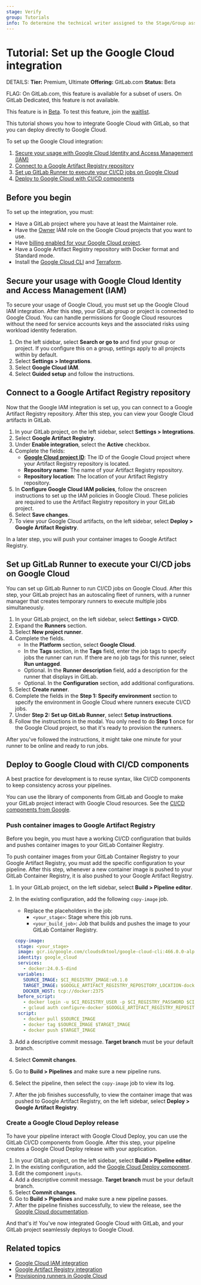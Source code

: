 ```yaml
---
stage: Verify
group: Tutorials
info: To determine the technical writer assigned to the Stage/Group associated with this page, see https://handbook.gitlab.com/handbook/product/ux/technical-writing/#assignments
---
```


# Tutorial: Set up the Google Cloud integration

DETAILS:
**Tier:** Premium, Ultimate
**Offering:** GitLab.com
**Status:** Beta

FLAG:
On GitLab.com, this feature is available for a subset of users.
On GitLab Dedicated, this feature is not available.

This feature is in [Beta](../../policy/experiment-beta-support.md).
To test this feature, join the [waitlist](https://forms.gle/XdxdTxC7DXj4NSaz9).

This tutorial shows you how to integrate Google Cloud with GitLab,
so that you can deploy directly to Google Cloud.

To set up the Google Cloud integration:

1. [Secure your usage with Google Cloud Identity and Access Management (IAM)](#secure-your-usage-with-google-cloud-identity-and-access-management-iam)
1. [Connect to a Google Artifact Registry repository](#connect-to-a-google-artifact-registry-repository)
1. [Set up GitLab Runner to execute your CI/CD jobs on Google Cloud](#set-up-gitlab-runner-to-execute-your-cicd-jobs-on-google-cloud)
1. [Deploy to Google Cloud with CI/CD components](#deploy-to-google-cloud-with-cicd-components)

## Before you begin

To set up the integration, you must:

- Have a GitLab project where you have at least the Maintainer role.
- Have the [Owner](https://cloud.google.com/iam/docs/understanding-roles#owner) IAM role on the
   Google Cloud projects that you want to use.
- Have [billing enabled for your Google Cloud project](https://cloud.google.com/billing/docs/how-to/verify-billing-enabled#confirm_billing_is_enabled_on_a_project).
- Have a Google Artifact Registry repository with Docker format and Standard mode.
- Install the [Google Cloud CLI](https://cloud.google.com/sdk/docs/install)
   and [Terraform](https://developer.hashicorp.com/terraform/install).

## Secure your usage with Google Cloud Identity and Access Management (IAM)

To secure your usage of Google Cloud, you must set up the Google Cloud IAM integration.
After this step, your GitLab group or project is connected to Google Cloud. You can handle permissions for
Google Cloud resources without the need for service accounts keys and the associated risks using workload identity federation.

1. On the left sidebar, select **Search or go to** and find your group or project. If you configure this on a group, settings apply to all projects within by default.
1. Select **Settings > Integrations**.
1. Select **Google Cloud IAM**.
1. Select **Guided setup** and follow the instructions.

## Connect to a Google Artifact Registry repository

Now that the Google IAM integration is set up, you can connect to a Google Artifact Registry repository.
After this step, you can view your Google Cloud artifacts in GitLab.

1. In your GitLab project, on the left sidebar, select **Settings > Integrations**.
1. Select **Google Artifact Registry**.
1. Under **Enable integration**, select the **Active** checkbox.
1. Complete the fields:
   - **[Google Cloud project ID](https://cloud.google.com/resource-manager/docs/creating-managing-projects#identifying_projects)**:
   The ID of the Google Cloud project where your Artifact Registry repository is located.
   - **Repository name**: The name of your Artifact Registry repository.
   - **Repository location**: The location of your Artifact Registry repository.
1. In **Configure Google Cloud IAM policies**, follow the onscreen instructions
   to set up the IAM policies in Google Cloud. These policies are required to use the
   Artifact Registry repository in your GitLab project.
1. Select **Save changes**.
1. To view your Google Cloud artifacts, on the left sidebar,
   select **Deploy > Google Artifact Registry**.

In a later step, you will push your container images to Google Artifact Registry.

## Set up GitLab Runner to execute your CI/CD jobs on Google Cloud

You can set up GitLab Runner to run CI/CD jobs on Google Cloud.
After this step, your GitLab project has an autoscaling fleet of runners, with
a runner manager that creates temporary runners to execute multiple jobs simultaneously.

1. In your GitLab project, on the left sidebar, select **Settings > CI/CD**.
1. Expand the **Runners** section.
1. Select **New project runner**.
1. Complete the fields.
   - In the **Platform** section, select **Google Cloud**.
   - In the **Tags** section, in the **Tags** field, enter the job tags to specify jobs the runner can run.
      If there are no job tags for this runner, select **Run untagged**.
   - Optional. In the **Runner description** field, add a description for the runner
      that displays in GitLab.
   - Optional. In the **Configuration** section, add additional configurations.
1. Select **Create runner**.
1. Complete the fields in the **Step 1: Specify environment** section to specify the environment in
   Google Cloud where runners execute CI/CD jobs.
1. Under **Step 2: Set up GitLab Runner**, select **Setup instructions**.
1. Follow the instructions in the modal. You only need to do **Step 1** once for the Google Cloud project, so that it's ready to provision the runners.

After you've followed the instructions, it might take one minute for your runner to be online and ready to run jobs.

## Deploy to Google Cloud with CI/CD components

A best practice for development is to reuse syntax, like CI/CD components to keep consistency across your pipelines.

You can use the library of components from GitLab and Google to make your GitLab project
interact with Google Cloud resources.
See the [CI/CD components from Google](https://gitlab.com/google-gitlab-components).

### Push container images to Google Artifact Registry

Before you begin, you must have a working CI/CD configuration that builds and pushes container
images to your GitLab Container Registry.

To push container images from your GitLab Container Registry to your Google Artifact Registry,
you must add the specific configuration to your pipeline.
After this step, whenever a new container image is pushed to your GitLab Container Registry,
it is also pushed to your Google Artifact Registry.

1. In your GitLab project, on the left sidebar, select **Build > Pipeline editor**.
1. In the existing configuration, add the following `copy-image` job.
   - Replace the placeholders in the job:
      - `<your_stage>`: Stage where this job runs.
      - `<your_build_job>`: Job that builds and pushes the image to your GitLab Container Registry.

   ```yaml
   copy-image:
    stage: <your_stage>
    image: gcr.io/google.com/cloudsdktool/google-cloud-cli:466.0.0-alpine
    identity: google_cloud
    services:
      - docker:24.0.5-dind
    variables:
      SOURCE_IMAGE: $CI_REGISTRY_IMAGE:v0.1.0
      TARGET_IMAGE: $GOOGLE_ARTIFACT_REGISTRY_REPOSITORY_LOCATION-docker.pkg.dev/$GOOGLE_ARTIFACT_REGISTRY_PROJECT_ID/$GOOGLE_ARTIFACT_REGISTRY_REPOSITORY_NAME/app:v0.1.0
      DOCKER_HOST: tcp://docker:2375
    before_script:
      - docker login -u $CI_REGISTRY_USER -p $CI_REGISTRY_PASSWORD $CI_REGISTRY
      - gcloud auth configure-docker $GOOGLE_ARTIFACT_REGISTRY_REPOSITORY_LOCATION-docker.pkg.dev
    script:
      - docker pull $SOURCE_IMAGE
      - docker tag $SOURCE_IMAGE $TARGET_IMAGE
      - docker push $TARGET_IMAGE
   ```

1. Add a descriptive commit message. **Target branch** must be your default branch.
1. Select **Commit changes**.
1. Go to **Build > Pipelines** and make sure a new pipeline runs.
1. Select the pipeline, then select the `copy-image` job to view its log.
1. After the job finishes successfully, to view the container image that was pushed to Google Artifact Registry,
   on the left sidebar, select **Deploy > Google Artifact Registry**.

### Create a Google Cloud Deploy release

To have your pipeline interact with Google Cloud Deploy, you can use the GitLab CI/CD components from Google.
After this step, your pipeline creates a Google Cloud Deploy release with your application.

1. In your GitLab project, on the left sidebar, select **Build > Pipeline editor**.
1. In the existing configuration, add the [Google Cloud Deploy component](https://gitlab.com/google-gitlab-components/cloud-deploy).
1. Edit the component `inputs`.
1. Add a descriptive commit message. **Target branch** must be your default branch.
1. Select **Commit changes**.
1. Go to **Build > Pipelines** and make sure a new pipeline passes.
1. After the pipeline finishes successfully, to view the release,
   see the [Google Cloud documentation](https://cloud.google.com/deploy/docs/view-release).

And that's it! You've now integrated Google Cloud with GitLab, and your GitLab project seamlessly
deploys to Google Cloud.

## Related topics

- [Google Cloud IAM integration](../../integration/google_cloud_iam.md)
- [Google Artifact Registry integration](../../user/project/integrations/google_artifact_registry.md)
- [Provisioning runners in Google Cloud](../../ci/runners/provision_runners_google_cloud.md)
